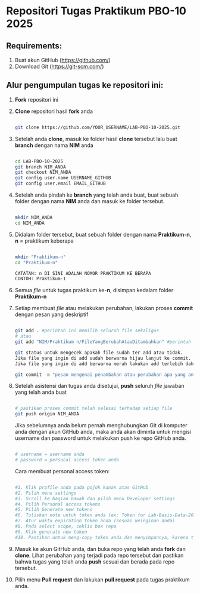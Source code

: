 # Repositori Tugas Praktikum PBO-10 2025

## Requirements:
1. Buat akun GitHub (https://github.com/)
2. Download Git (https://git-scm.com/)

## Alur pengumpulan tugas ke repositori ini:

1. **Fork** repositori ini

2. **Clone** repositori hasil **fork** anda

   ```sh

   git clone https://github.com/YOUR_USERNAME/LAB-PBO-10-2025.git

   ```

3. Setelah anda **clone**, masuk ke folder hasil **clone** tersebut lalu buat **branch** dengan nama **NIM** anda

   ```sh

   cd LAB-PBO-10-2025
   git branch NIM_ANDA
   git checkout NIM_ANDA
   git config user.name USERNAME_GITHUB
   git config user.email EMAIL_GITHUB

   ```

4. Setelah anda pindah ke **branch** yang telah anda buat, buat sebuah folder dengan nama **NIM** anda dan masuk ke folder tersebut.
   ```sh

   mkdir NIM_ANDA
   cd NIM_ANDA

   ```


5. Didalam folder tersebut, buat sebuah folder dengan nama **Praktikum-n**, **n** = praktikum keberapa
   ```sh

   mkdir "Praktikum-n"
   cd "Praktikum-n"
   
   CATATAN: n DI SINI ADALAH NOMOR PRAKTIKUM KE BERAPA
   CONTOH: Praktikum-1

   ```

7. Semua _file_ untuk tugas praktikum ke-**n**, disimpan kedalam folder **Praktikum-n**
8. Setiap membuat _file_ atau melakukan perubahan, lakukan proses **commit** dengan pesan yang deskriptif

   ```sh
   
   git add . #perintah ini memilih seluruh file sekaligus
   # atau
   git add "NIM/Praktikum n/FileYangBerubahAtauDitambahkan" #perintah ini memilih file tertentu
   
   git status untuk mengecek apakah file sudah ter add atau tidak.
   Jika file yang ingin di add sudah berwarna hijau lanjut ke commit.
   Jika file yang ingin di add berwarna merah lakukan add terlebih dahulu
   
   git commit -m "pesan mengenai penambahan atau perubahan apa yang anda lakukan"
   
   ```

8. Setelah asistensi dan tugas anda disetujui, **push** seluruh _file_ jawaban yang telah anda buat

   ```sh

   # pastikan proses commit telah selesai terhadap setiap file
   git push origin NIM_ANDA

   ```
   
   Jika sebelumnya anda belum pernah menghubungkan Git di komputer anda dengan akun GitHub anda, maka anda akan diminta untuk mengisi username dan password untuk
   melakukan push ke repo GitHub anda.
   ```sh

   # username = username anda
   # password = persocal access token anda

   ```
   
   Cara membuat personal access token:
   ```sh
   
   #1. Klik profile anda pada pojok kanan atas GitHub
   #2. Pilih menu settings
   #3. Scroll ke bagian bawah dan pilih menu Developer settings
   #4. Pilih Personal access tokens
   #5. Pilih Generate new tokens
   #6. Tuliskan note untuk token anda (ex: Token for Lab-Basis-Data-2024)
   #7. Atur waktu expiration token anda (sesuai keinginan anda)
   #8. Pada select scope, ceklis box repo
   #9. Klik generate new token
   #10. Pastikan untuk meng-copy token anda dan menyimpannya, karena token hanya bisa diliat sekali (*Jika hilang, buat token baru)

   ```
   
9. Masuk ke akun GitHub anda, dan buka repo yang telah anda **fork** dan **clone**. Lihat perubahan yang terjadi pada repo tersebut dan pastikan bahwa tugas yang
   telah anda **push** sesuai dan berada pada repo tersebut.
   
10. Pilih menu **Pull request** dan lakukan **pull request** pada tugas praktikum anda.
